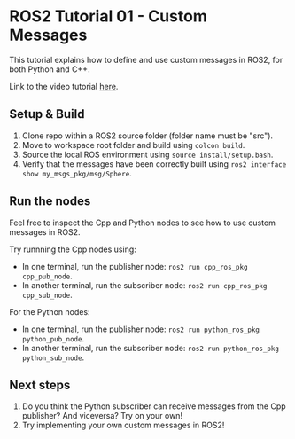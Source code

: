 # ROS2 Tutorial 01 - Custom Messages
This tutorial explains how to define and use custom messages in ROS2, for both Python and C++.

Link to the video tutorial [here]().

## Setup & Build
1. Clone repo within a ROS2 source folder (folder name must be "src").
2. Move to workspace root folder and build using `colcon build`.
3. Source the local ROS environment using `source install/setup.bash`.
4. Verify that the messages have been correctly built using `ros2 interface show my_msgs_pkg/msg/Sphere`.

## Run the nodes
Feel free to inspect the Cpp and Python nodes to see how to use custom messages in ROS2.

Try runnning the Cpp nodes using:
- In one terminal, run the publisher node: `ros2 run cpp_ros_pkg cpp_pub_node`.
- In another terminal, run the subscriber node: `ros2 run cpp_ros_pkg cpp_sub_node`.

For the Python nodes:
- In one terminal, run the publisher node: `ros2 run python_ros_pkg python_pub_node`.
- In another terminal, run the subscriber node: `ros2 run python_ros_pkg python_sub_node`.

## Next steps
1. Do you think the Python subscriber can receive messages from the Cpp publisher? And viceversa? Try on your own!
2. Try implementing your own custom messages in ROS2!
